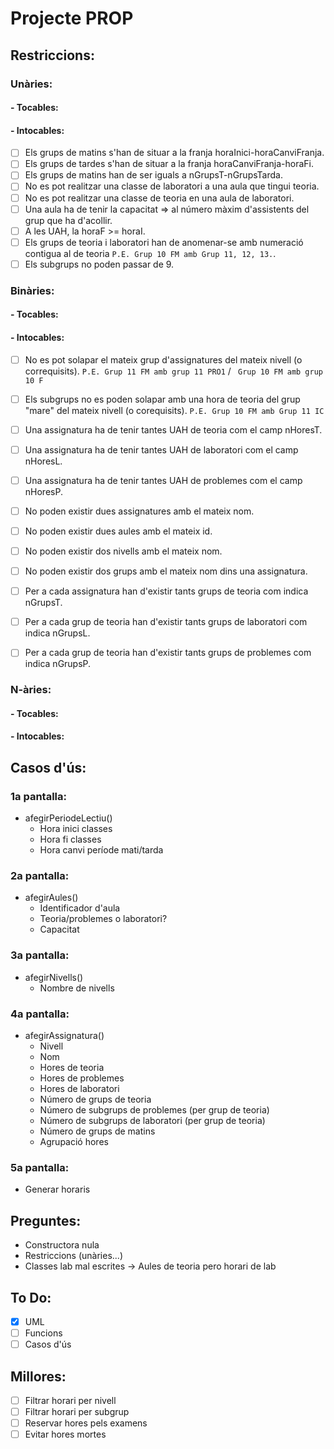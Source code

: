 # Projecte PROP

## Restriccions:

### Unàries:

#### - Tocables:


#### - Intocables:
- [ ] Els grups de matins s'han de situar a la franja horaInici-horaCanviFranja.
- [ ] Els grups de tardes s'han de situar a la franja horaCanviFranja-horaFi.
- [ ] Els grups de matins han de ser iguals a nGrupsT-nGrupsTarda.
- [ ] No es pot realitzar una classe de laboratori a una aula que tingui teoria.
- [ ] No es pot realitzar una classe de teoria en una aula de laboratori.
- [ ] Una aula ha de tenir la capacitat => al número màxim d'assistents del grup que ha d'acollir.
- [ ] A les UAH, la horaF >= horaI.
- [ ] Els grups de teoria i laboratori han de anomenar-se amb numeració contigua al de teoria ```P.E. Grup 10 FM amb Grup 11, 12, 13.```.
- [ ] Els subgrups no poden passar de 9.

### Binàries:

#### - Tocables:

#### - Intocables:
- [ ] No es pot solapar el mateix grup d'assignatures del mateix nivell (o correquisits). ```P.E. Grup 11 FM amb grup 11 PRO1``` / ``` Grup 10 FM amb grup 10 F```
- [ ] Els subgrups no es poden solapar amb una hora de teoria del grup "mare" del mateix nivell (o corequisits). ```P.E. Grup 10 FM amb Grup 11 IC```
- [ ] Una assignatura ha de tenir tantes UAH de teoria com el camp nHoresT.
- [ ] Una assignatura ha de tenir tantes UAH de laboratori com el camp nHoresL.
- [ ] Una assignatura ha de tenir tantes UAH de problemes com el camp nHoresP.

- [ ] No poden existir dues assignatures amb el mateix nom.
- [ ] No poden existir dues aules amb el mateix id.
- [ ] No poden existir dos nivells amb el mateix nom.
- [ ] No poden existir dos grups amb el mateix nom dins una assignatura.

- [ ] Per a cada assignatura han d'existir tants grups de teoria com indica nGrupsT.
- [ ] Per a cada grup de teoria han d'existir tants grups de laboratori com indica nGrupsL.
- [ ] Per a cada grup de teoria han d'existir tants grups de problemes com indica nGrupsP.

### N-àries:

#### - Tocables:

#### - Intocables:

## Casos d'ús:

### 1a pantalla:
- afegirPeriodeLectiu()
    - Hora inici classes
    - Hora fi classes
    - Hora canvi període mati/tarda

### 2a pantalla:

- afegirAules()
    - Identificador d'aula
    - Teoria/problemes o laboratori?
    - Capacitat

### 3a pantalla:

- afegirNivells()
    - Nombre de nivells

### 4a pantalla:

- afegirAssignatura()
    - Nivell
    - Nom
    - Hores de teoria
    - Hores de problemes
    - Hores de laboratori
    - Número de grups de teoria
    - Número de subgrups de problemes (per grup de teoria)
    - Número de subgrups de laboratori (per grup de teoria)
    - Número de grups de matins
    - Agrupació hores

### 5a pantalla:
- Generar horaris

## Preguntes:
- Constructora nula
- Restriccions (unàries...)
- Classes lab mal escrites -> Aules de teoria pero horari de lab

## To Do:

- [x] UML
- [ ] Funcions
- [ ] Casos d'ús

## Millores:
- [ ] Filtrar horari per nivell
- [ ] Filtrar horari per subgrup
- [ ] Reservar hores pels examens
- [ ] Evitar hores mortes
